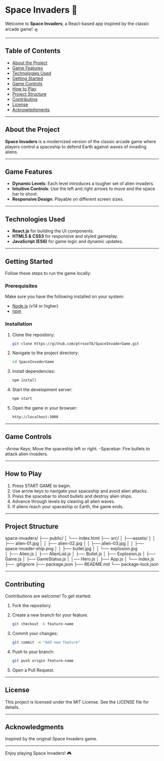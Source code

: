 # Space Invaders 🚀

Welcome to **Space Invaders**, a React-based app inspired by the classic arcade game! 🛸

---

## Table of Contents

- [About the Project](#about-the-project)
- [Game Features](#game-features)
- [Technologies Used](#technologies-used)
- [Getting Started](#getting-started)
- [Game Controls](#game-controls)
- [How to Play](#how-to-play)
- [Project Structure](#project-structure)
- [Contributing](#contributing)
- [License](#license)
- [Acknowledgments](#acknowledgments)

---

## About the Project

**Space Invaders** is a modernized version of the classic arcade game where players control a spaceship to defend Earth against waves of invading aliens.

---

## Game Features

- **Dynamic Levels**: Each level introduces a tougher set of alien invaders.
- **Intuitive Controls**: Use the left and right arrows to move and the space bar to shoot.
- **Responsive Design**: Playable on different screen sizes.

---

## Technologies Used

- **React.js** for building the UI components.
- **HTML5 & CSS3** for responsive and styled gameplay.
- **JavaScript (ES6)** for game logic and dynamic updates.

---

## Getting Started

Follow these steps to run the game locally:

### Prerequisites

Make sure you have the following installed on your system:

- [Node.js](https://nodejs.org/) (v14 or higher)
- [npm](https://www.npmjs.com/)

### Installation

1. Clone the repository:
   ```bash
   git clone https://github.com/ptrose78/SpaceInvaderGame.git

2. Navigate to the project directory:
   ```bash
   cd SpaceInvaderGame
   
3. Install dependencies:
   ```bash
   npm install

4. Start the development server:
   ```bash
   npm start

5. Open the game in your browser:
   ```bash
   http://localhost:3000
   
---

## Game Controls

-Arrow Keys: Move the spaceship left or right.
-Spacebar: Fire bullets to attack alien invaders.

---

## How to Play

1. Press START GAME to begin.
2. Use arrow keys to navigate your spaceship and avoid alien attacks.
3. Press the spacebar to shoot bullets and destroy alien ships.
4. Advance through levels by clearing all alien waves.
5. If aliens reach your spaceship or Earth, the game ends.

---

## Project Structure

space-invaders/
├── public/
│   └── index.html
├── src/
│   ├──assets/
│   │   ├── alien-01.jpg
│   │   ├── alien-02.jpg
│   │   ├── alien-03.jpg
│   │   ├── space-invader-ship.png
│   │   ├── bullet.jpg
│   │   └── explosion.jpg  
│   ├── Alien.js
│   ├── AlienList.js
│   ├── Bullet.js
│   ├── Explosion.js
│   ├── Game.js
│   ├── GameStatus.js
│   │── Hero.js
│   ├── App.js
│   └── index.js
├── .gitignore
├── package.json
├── README.md
└── package-lock.json

---

## Contributing

Contributions are welcome! To get started:

1. Fork the repository.

2. Create a new branch for your feature.
   ```bash
   git checkout -b feature-name

3. Commit your changes:
   ```bash
   git commit -m "Add new feature"

4. Push to your branch:
   ```bash
   git push origin feature-name

5. Open a Pull Request.

---

## License

This project is licensed under the MIT License. See the LICENSE file for details.

---

## Acknowledgments

Inspired by the original Space Invaders game.

---

Enjoy playing Space Invaders! 🎮